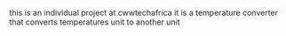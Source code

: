 this is an individual project at cwwtechafrica
it is a temperature converter that converts temperatures unit to another unit

